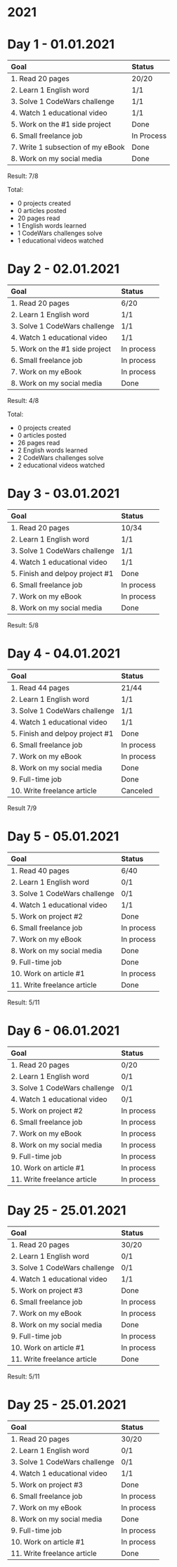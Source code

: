 # 2021

# Day 1 - 01.01.2021

| Goal  | Status  |
| :------------ | :------------ |
|  1. Read 20 pages | 20/20  |
|  2. Learn 1 English word | 1/1  |
|  3. Solve 1 CodeWars challenge | 1/1  |
|  4. Watch 1 educational video | 1/1  |
|  5. Work on the #1 side project | Done  |
|  6. Small freelance job | In Process  |
|  7. Write 1 subsection of my eBook | Done  |
|  8. Work on my social media | Done  |

Result: 7/8

Total:
- 0 projects created
- 0 articles posted
- 20 pages read
- 1 English words learned
- 1 CodeWars challenges solve
- 1 educational videos watched

# Day 2 - 02.01.2021

| Goal  | Status  |
| :------------ | :------------ |
|  1. Read 20 pages | 6/20  |
|  2. Learn 1 English word | 1/1  |
|  3. Solve 1 CodeWars challenge | 1/1  |
|  4. Watch 1 educational video | 1/1  |
|  5. Work on the #1 side project | In process  |
|  6. Small freelance job | In process  |
|  7. Work on my eBook | In process  |
|  8. Work on my social media | Done  |

Result: 4/8

Total:
- 0 projects created
- 0 articles posted
- 26 pages read
- 2 English words learned
- 2 CodeWars challenges solve
- 2 educational videos watched

# Day 3 - 03.01.2021

| Goal  | Status  |
| :------------ | :------------ |
|  1. Read 20 pages | 10/34  |
|  2. Learn 1 English word | 1/1  |
|  3. Solve 1 CodeWars challenge | 1/1  |
|  4. Watch 1 educational video | 1/1  |
|  5. Finish and delpoy project #1 | Done  |
|  6. Small freelance job | In process  |
|  7. Work on my eBook | In process  |
|  8. Work on my social media | Done  |

Result: 5/8

# Day 4 - 04.01.2021

| Goal  | Status  |
| :------------ | :------------ |
|  1. Read 44 pages | 21/44  |
|  2. Learn 1 English word | 1/1  |
|  3. Solve 1 CodeWars challenge | 1/1  |
|  4. Watch 1 educational video | 1/1  |
|  5. Finish and delpoy project #1 | Done  |
|  6. Small freelance job | In process  |
|  7. Work on my eBook | In process  |
|  8. Work on my social media | Done  |
|  9. Full-time job | Done  |
|  10. Write freelance article | Canceled  |

Result 7/9

# Day 5 - 05.01.2021

| Goal  | Status  |
| :------------ | :------------ |
|  1. Read 40 pages | 6/40  |
|  2. Learn 1 English word | 0/1  |
|  3. Solve 1 CodeWars challenge | 0/1  |
|  4. Watch 1 educational video | 1/1  |
|  5. Work on project #2 | Done  |
|  6. Small freelance job | In process  |
|  7. Work on my eBook | In process  |
|  8. Work on my social media | Done  |
|  9. Full-time job | Done  |
|  10. Work on article #1 | In process  |
|  11. Write freelance article | Done  |

Result: 5/11

# Day 6 - 06.01.2021

| Goal  | Status  |
| :------------ | :------------ |
|  1. Read 20 pages | 0/20  |
|  2. Learn 1 English word | 0/1  |
|  3. Solve 1 CodeWars challenge | 0/1  |
|  4. Watch 1 educational video | 0/1  |
|  5. Work on project #2 | In process  |
|  6. Small freelance job | In process  |
|  7. Work on my eBook | In process  |
|  8. Work on my social media | In process  |
|  9. Full-time job | In process  |
|  10. Work on article #1 | In process  |
|  11. Write freelance article | In process  |


# Day 25 - 25.01.2021

| Goal  | Status  |
| :------------ | :------------ |
|  1. Read 20 pages | 30/20 |
|  2. Learn 1 English word | 0/1  |
|  3. Solve 1 CodeWars challenge | 0/1  |
|  4. Watch 1 educational video | 1/1  |
|  5. Work on project #3 | Done |
|  6. Small freelance job | In process  |
|  7. Work on my eBook | In process  |
|  8. Work on my social media | Done |
|  9. Full-time job | In process  |
|  10. Work on article #1 | In process  |
|  11. Write freelance article | Done |

Result: 5/11

# Day 25 - 25.01.2021

| Goal  | Status  |
| :------------ | :------------ |
|  1. Read 20 pages | 30/20 |
|  2. Learn 1 English word | 0/1  |
|  3. Solve 1 CodeWars challenge | 0/1  |
|  4. Watch 1 educational video | 1/1  |
|  5. Work on project #3 | Done |
|  6. Small freelance job | In process  |
|  7. Work on my eBook | In process  |
|  8. Work on my social media | Done |
|  9. Full-time job | In process  |
|  10. Work on article #1 | In process  |
|  11. Write freelance article | Done |



